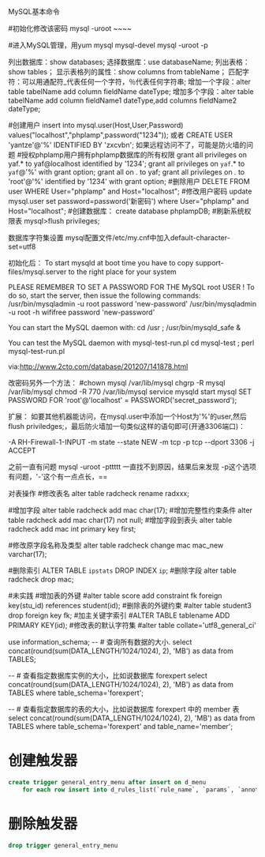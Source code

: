 MySQL基本命令

#初始化修改该密码
mysql -uroot ~~~~

#进入MySQL管理，用yum mysql mysql-devel
mysql -uroot -p

列出数据库：show databases;
选择数据库：use databaseName;
列出表格：show tables；
显示表格列的属性：show columns from tableName；
匹配字符：可以用通配符_代表任何一个字符，％代表任何字符串;
增加一个字段：alter table tabelName add column fieldName dateType;
增加多个字段：alter table tabelName add column fieldName1 dateType,add columns fieldName2 dateType;

#创建用户
insert into mysql.user(Host,User,Password) values("localhost","phplamp",password("1234"));
或者 CREATE USER 'yantze'@'%' IDENTIFIED BY 'zxcvbn';
如果远程访问不了，可能是防火墙的问题
#授权phplamp用户拥有phplamp数据库的所有权限
grant all privileges on yaf.* to yaf@localhost identified by '1234';
grant all privileges on `yaf`.* to `yaf`@'%' with grant option;
grant all on *.* to yaf;
grant all privileges on *.* to 'root'@'%' identified by '1234' with grant option;
#删除用户
DELETE FROM user WHERE User="phplamp" and Host="localhost";
#修改用户密码
update mysql.user set password=password('新密码') where User="phplamp" and Host="localhost";
#创建数据库：
create database phplampDB;
#刷新系统权限表
mysql>flush privileges;








数据库字符集设置
mysql配置文件/etc/my.cnf中加入default-character-set=utf8

初始化后：
To start mysqld at boot time you have to copy
support-files/mysql.server to the right place for your system

PLEASE REMEMBER TO SET A PASSWORD FOR THE MySQL root USER !
To do so, start the server, then issue the following commands:
/usr/bin/mysqladmin -u root password 'new-password'
/usr/bin/mysqladmin -u root -h wififree password 'new-password'

You can start the MySQL daemon with:
cd /usr ; /usr/bin/mysqld_safe &

You can test the MySQL daemon with mysql-test-run.pl
cd mysql-test ; perl mysql-test-run.pl

via:http://www.2cto.com/database/201207/141878.html

改密码另外一个方法：
#chown mysql /var/lib/mysql
chgrp -R mysql /var/lib/mysql
chmod -R 770 /var/lib/mysql
service mysqld start
mysql
SET PASSWORD FOR 'root'@'localhost' = PASSWORD('secret_password');




扩展：
如要其他机器能访问，在mysql.user中添加一个Host为'%'的user,然后flush priviledges;，最后防火墙加一句类似这样的语句即可(开通3306端口)：

-A RH-Firewall-1-INPUT -m state --state NEW -m tcp -p tcp --dport 3306 -j ACCEPT

之前一直有问题
mysql -uroot -pttttt
一直找不到原因，结果后来发现 -p这个选项有问题，'-'这个有一点点长，==


对表操作
#修改表名
alter table radcheck rename radxxx;

#增加字段
alter table radcheck add mac char(17);
#增加完整性约束条件
alter table radcheck add mac char(17) not null;
#增加字段到表头
alter table radcheck add mac int primary key first;

#修改原字段名称及类型
alter table radcheck change mac mac_new varchar(17);

#删除索引
ALTER TABLE `ipstats` DROP INDEX `ip`;
#删除字段
alter table radcheck drop mac;

#未实践
#增加表的外键
#alter table score add constraint fk foreign key(stu_id) references student(id);
#删除表的外键约束
#alter table student3 drop foreign key fk;
#加主关键字索引
#ALTER TABLE tablename ADD PRIMARY KEY(id);
#修改表的默认字符集
#alter table collate='utf8_general_ci'

use information_schema;
   --  # 查询所有数据的大小.
   select concat(round(sum(DATA_LENGTH/1024/1024), 2), 'MB') as data from TABLES;
  
   --  # 查看指定数据库实例的大小，比如说数据库 forexpert
   select concat(round(sum(DATA_LENGTH/1024/1024), 2), 'MB') as data from TABLES where table_schema='forexpert';
  
   --  # 查看指定数据库的表的大小，比如说数据库 forexpert 中的 member 表
  select concat(round(sum(DATA_LENGTH/1024/1024), 2), 'MB') as data from TABLES where table_schema='forexpert' and table_name='member';


# 创建触发器
```sql
create trigger general_entry_menu after insert on d_menu
    for each row insert into d_rules_list(`rule_name`, `params`, `annotation`) values('menu', CONCAT('id=', NEW.id), NEW.name);
```
# 删除触发器
```sql
drop trigger general_entry_menu
```
